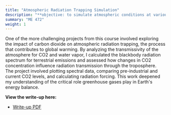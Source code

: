 ```yaml
---
title: "Atmospheric Radiation Trapping Simulation"
description: "**objective: to simulate atmospheric conditions at various CO2 concentrations**"
summary: "ME 472"
weight: 1
---
```

One of the more challenging projects from this course involved exploring the impact of carbon dioxide on atmospheric radiation trapping, the process that contributes to global warming.
By analyzing the transmissivity of the atmosphere for CO2 and water vapor, I calculated the blackbody radiation spectrum for terrestrial emissions and assessed how changes in CO2 concentration influence radiation transmission through the troposphere. 
The project involved plotting spectral data, comparing pre-industrial and current CO2 levels, and calculating radiation forcing. 
This work deepened my understanding of the critical role greenhouse gases play in Earth's energy balance.

**View the write-up here:**

- [Write-up PDF](/proj4doc1.pdf)

